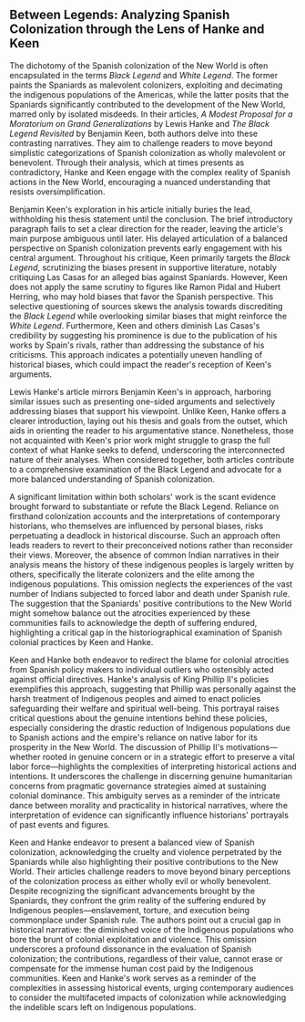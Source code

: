 ## Between Legends: Analyzing Spanish Colonization through the Lens of Hanke and Keen

The dichotomy of the Spanish colonization of the New World is often encapsulated in the terms _Black Legend_ and _White Legend_. The former paints the Spaniards as malevolent colonizers, exploiting and decimating the indigenous populations of the Americas, while the latter posits that the Spaniards significantly contributed to the development of the New World, marred only by isolated misdeeds. In their articles, _A Modest Proposal for a Moratorium on Grand Generalizations_ by Lewis Hanke and _The Black Legend Revisited_ by Benjamin Keen, both authors delve into these contrasting narratives. They aim to challenge readers to move beyond simplistic categorizations of Spanish colonization as wholly malevolent or benevolent. Through their analysis, which at times presents as contradictory, Hanke and Keen engage with the complex reality of Spanish actions in the New World, encouraging a nuanced understanding that resists oversimplification.

Benjamin Keen's exploration in his article initially buries the lead, withholding his thesis statement until the conclusion. The brief introductory paragraph fails to set a clear direction for the reader, leaving the article's main purpose ambiguous until later. His delayed articulation of a balanced perspective on Spanish colonization prevents early engagement with his central argument. Throughout his critique, Keen primarily targets the _Black Legend_, scrutinizing the biases present in supportive literature, notably critiquing Las Casas for an alleged bias against Spaniards. However, Keen does not apply the same scrutiny to figures like Ramon Pidal and Hubert Herring, who may hold biases that favor the Spanish perspective. This selective questioning of sources skews the analysis towards discrediting the _Black Legend_ while overlooking similar biases that might reinforce the _White Legend_. Furthermore, Keen and others diminish Las Casas's credibility by suggesting his prominence is due to the publication of his works by Spain's rivals, rather than addressing the substance of his criticisms. This approach indicates a potentially uneven handling of historical biases, which could impact the reader's reception of Keen's arguments.

Lewis Hanke's article mirrors Benjamin Keen's in approach, harboring similar issues such as presenting one-sided arguments and selectively addressing biases that support his viewpoint. Unlike Keen, Hanke offers a clearer introduction, laying out his thesis and goals from the outset, which aids in orienting the reader to his argumentative stance. Nonetheless, those not acquainted with Keen's prior work might struggle to grasp the full context of what Hanke seeks to defend, underscoring the interconnected nature of their analyses. When considered together, both articles contribute to a comprehensive examination of the Black Legend and advocate for a more balanced understanding of Spanish colonization.

A significant limitation within both scholars' work is the scant evidence brought forward to substantiate or refute the Black Legend. Reliance on firsthand colonization accounts and the interpretations of contemporary historians, who themselves are influenced by personal biases, risks perpetuating a deadlock in historical discourse. Such an approach often leads readers to revert to their preconceived notions rather than reconsider their views. Moreover, the absence of common Indian narratives in their analysis means the history of these indigenous peoples is largely written by others, specifically the literate colonizers and the elite among the indigenous populations. This omission neglects the experiences of the vast number of Indians subjected to forced labor and death under Spanish rule. The suggestion that the Spaniards' positive contributions to the New World might somehow balance out the atrocities experienced by these communities fails to acknowledge the depth of suffering endured, highlighting a critical gap in the historiographical examination of Spanish colonial practices by Keen and Hanke.

Keen and Hanke both endeavor to redirect the blame for colonial atrocities from Spanish policy makers to individual outliers who ostensibly acted against official directives. Hanke's analysis of King Phillip II's policies exemplifies this approach, suggesting that Phillip was personally against the harsh treatment of Indigenous peoples and aimed to enact policies safeguarding their welfare and spiritual well-being. This portrayal raises critical questions about the genuine intentions behind these policies, especially considering the drastic reduction of Indigenous populations due to Spanish actions and the empire's reliance on native labor for its prosperity in the New World. The discussion of Phillip II's motivations—whether rooted in genuine concern or in a strategic effort to preserve a vital labor force—highlights the complexities of interpreting historical actions and intentions. It underscores the challenge in discerning genuine humanitarian concerns from pragmatic governance strategies aimed at sustaining colonial dominance. This ambiguity serves as a reminder of the intricate dance between morality and practicality in historical narratives, where the interpretation of evidence can significantly influence historians' portrayals of past events and figures.

Keen and Hanke endeavor to present a balanced view of Spanish colonization, acknowledging the cruelty and violence perpetrated by the Spaniards while also highlighting their positive contributions to the New World. Their articles challenge readers to move beyond binary perceptions of the colonization process as either wholly evil or wholly benevolent. Despite recognizing the significant advancements brought by the Spaniards, they confront the grim reality of the suffering endured by Indigenous peoples—enslavement, torture, and execution being commonplace under Spanish rule. The authors point out a crucial gap in historical narrative: the diminished voice of the Indigenous populations who bore the brunt of colonial exploitation and violence. This omission underscores a profound dissonance in the evaluation of Spanish colonization; the contributions, regardless of their value, cannot erase or compensate for the immense human cost paid by the Indigenous communities. Keen and Hanke's work serves as a reminder of the complexities in assessing historical events, urging contemporary audiences to consider the multifaceted impacts of colonization while acknowledging the indelible scars left on Indigenous populations.
